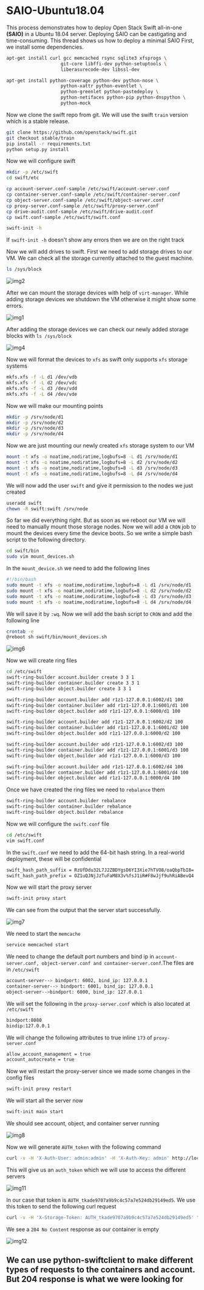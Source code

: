 # SAIO-Ubuntu18.04

This process demonstrates how to deploy Open Stack Swift all-in-one **(SAIO)** in a Ubuntu 18.04 server. Deploying SAIO can be castigating and time-consuming. This thread shows us how to deploy a minimal SAIO
First, we install some dependencies.

 ```bash
 apt-get install curl gcc memcached rsync sqlite3 xfsprogs \
                     git-core libffi-dev python-setuptools \
                     liberasurecode-dev libssl-dev

apt-get install python-coverage python-dev python-nose \
                     python-xattr python-eventlet \
                     python-greenlet python-pastedeploy \
                     python-netifaces python-pip python-dnspython \
                     python-mock
```

 Now we clone the swift repo from git. We will use the swift ```train``` version which is a stable release.

```bash
git clone https://github.com/openstack/swift.git
git checkout stable/train
pip install -r requirements.txt
python setup.py install
```

Now we will configure swift

```bash
mkdir -p /etc/swift
cd swift/etc
```

```bash
cp account-server.conf-sample /etc/swift/account-server.conf
cp container-server.conf-sample /etc/swift/container-server.conf
cp object-server.conf-sample /etc/swift/object-server.conf
cp proxy-server.conf-sample /etc/swift/proxy-server.conf
cp drive-audit.conf-sample /etc/swift/drive-audit.conf
cp swift.conf-sample /etc/swift/swift.conf
```

```bash
swift-init -h
```

If ```swift-init -h``` doesn't show any errors then we are on the right track

Now we will add drives to swift. First we need to add storage drives to our VM. We can check all the storage currently attached to the guest machine.

```bash
ls /sys/block
```

![img2](images/2.png)

After we can mount the storage devices with help of ```virt-manager```. While adding storage devices we shutdown the VM otherwise it might show some errors.

![img1](images/1.png)

After adding the storage devices we can check our newly added storage blocks with ```ls /sys/block```

![img4](images/4.png)

Now we will format the devices to ```xfs``` as swift only supports ``xfs`` storage systems

```bash
mkfs.xfs -f -L d1 /dev/vdb
mkfs.xfs -f -L d2 /dev/vdc
mkfs.xfs -f -L d3 /dev/vdd
mkfs.xfs -f -L d4 /dev/vde
```

Now we will make our mounting points

```bash
mkdir -p /srv/node/d1
mkdir -p /srv/node/d2
mkdir -p /srv/node/d3
mkdir -p /srv/node/d4
```

Now we are just mounting our newly created ```xfs``` storage system to our VM

```bash
mount -t xfs -o noatime,nodiratime,logbufs=8 -L d1 /srv/node/d1
mount -t xfs -o noatime,nodiratime,logbufs=8 -L d2 /srv/node/d2
mount -t xfs -o noatime,nodiratime,logbufs=8 -L d3 /srv/node/d3
mount -t xfs -o noatime,nodiratime,logbufs=8 -L d4 /srv/node/d4
```

We will now add the user ```swift``` and give it permission to the nodes we just created

```bash
useradd swift
chown -R swift:swift /srv/node
```

So far we did everything right. But as soon as we reboot our VM we will need to manually mount those storage nodes. Now we will add a ```CRON``` job to mount the devices every time the device boots. So we write a simple bash script to the following directory.

```bash
cd swift/bin
sudo vim mount_devices.sh
```

In the ```mount_device.sh``` we need to add the following lines

```bash
#!/bin/bash
sudo mount -t xfs -o noatime,nodiratime,logbufs=8 -L d1 /srv/node/d1
sudo mount -t xfs -o noatime,nodiratime,logbufs=8 -L d2 /srv/node/d2
sudo mount -t xfs -o noatime,nodiratime,logbufs=8 -L d3 /srv/node/d3
sudo mount -t xfs -o noatime,nodiratime,logbufs=8 -L d4 /srv/node/d4
````

We will save it by ```:wq```. Now we will add the bash script to ```CRON``` and add the following line

```bash
crontab -e
@reboot sh swift/bin/mount_devices.sh
```

![img6](images/6.png)

Now we will create ring files

```bash
cd /etc/swift
swift-ring-builder account.builder create 3 3 1
swift-ring-builder container.builder create 3 3 1
swift-ring-builder object.builder create 3 3 1
```

```bash
swift-ring-builder account.builder add r1z1-127.0.0.1:6002/d1 100
swift-ring-builder container.builder add r1z1-127.0.0.1:6001/d1 100
swift-ring-builder object.builder add r1z1-127.0.0.1:6000/d1 100

swift-ring-builder account.builder add r1z1-127.0.0.1:6002/d2 100
swift-ring-builder container.builder add r1z1-127.0.0.1:6001/d2 100
swift-ring-builder object.builder add r1z1-127.0.0.1:6000/d2 100

swift-ring-builder account.builder add r1z1-127.0.0.1:6002/d3 100
swift-ring-builder container.builder add r1z1-127.0.0.1:6001/d3 100
swift-ring-builder object.builder add r1z1-127.0.0.1:6000/d3 100

swift-ring-builder account.builder add r1z1-127.0.0.1:6002/d4 100
swift-ring-builder container.builder add r1z1-127.0.0.1:6001/d4 100
swift-ring-builder object.builder add r1z1-127.0.0.1:6000/d4 100
```

Once we have created the ring files we need to ```rebalance``` them

```bash
swift-ring-builder account.builder rebalance
swift-ring-builder container.builder rebalance
swift-ring-builder object.builder rebalance
```

Now we will configure the ```swift.conf``` file

```bash
cd /etc/swift
vim swift.conf
```

In the ```swift.conf``` we need to add the 64-bit hash string. In a real-world deployment, these will be confidential

```bash
swift_hash_path_suffix = RzUfDdu32L7J2ZBDYgsD6YI3Xie7hTVO8/oaQbpTbI8=
swift_hash_path_prefix = OZ1uQJNjJzTuFaM8X3v%fsJ1iR#F8wJjf9uhRiABevQ4
```

Now we will start the proxy server

```bash
swift-init proxy start
```

We can see from the output that the server start successfully.

![img7](images/7.png)

We need to start the ```memcache```

```bash
service memcached start
```

We need to change the default port numbers and bind ip in ```account-server.conf, object-server.conf and container-server.conf```.The files are in ```/etc/swift```

```bash
account-server--> bindport: 6002, bind_ip: 127.0.0.1
container-server--> bindport: 6001, bind_ip: 127.0.0.1
object-server-->bindport: 6000, bind_ip: 127.0.0.1
```

We will set the following in the ```proxy-server.conf``` which is also located at ```/etc/swift```

```bash
bindport:8080
bindip:127.0.0.1
````

 We will change the following attributes to true inline ```173``` of ```proxy-server.conf```

```bash
allow_account_management = true
account_autocreate = true
````

Now we will restart the proxy-server since we made some changes in the config files

```bash
swift-init proxy restart
```

We will start all the server now

```bash
swift-init main start
```

We should see account, object, and container server running

![img8](images/8.png)

Now we will  generate ```AUTH_token``` with the following command

```bash
curl -v -H 'X-Auth-User: admin:admin' -H 'X-Auth-Key: admin' http://localhost:8080/auth/v1.0/
```

This will give us an ```auth_token``` which we will use to access the different servers

![img11](images/11.png)

In our case that token is ```AUTH_tkade9707a9b9c4c57a7e524db29149ed5```. We use this token to send the following curl request

```bash
curl -v -H 'X-Storage-Token: AUTH_tkade9707a9b9c4c57a7e524db29149ed5' "http://127.0.0.1:8080/v1.0/AUTH_admin"
```

We see a  ```204 No Content``` response as our container is empty

![img12](images/12.png)

## We can use python-swiftclient to make different types of requests to the containers and account. But 204 response is what we were looking for
